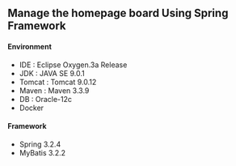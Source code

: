 ## Manage the homepage board Using Spring Framework

#### Environment
* IDE : Eclipse Oxygen.3a Release
* JDK : JAVA SE 9.0.1
* Tomcat : Tomcat 9.0.12
* Maven : Maven 3.3.9
* DB : Oracle-12c 
* Docker

#### Framework
* Spring 3.2.4
* MyBatis 3.2.2
